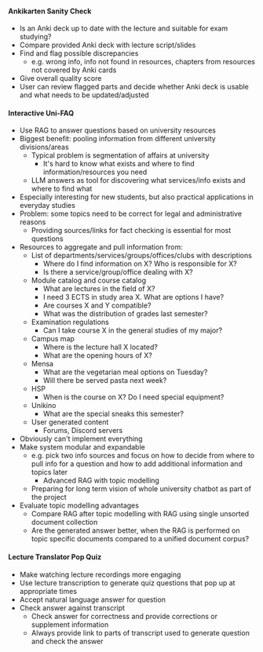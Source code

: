 #### Ankikarten Sanity Check
- Is an Anki deck up to date with the lecture and suitable for exam studying?
- Compare provided Anki deck with lecture script/slides
- Find and flag possible discrepancies
	- e.g. wrong info, info not found in resources, chapters from resources not covered by Anki cards
- Give overall quality score
- User can review flagged parts and decide whether Anki deck is usable and what needs to be updated/adjusted

#### Interactive Uni-FAQ
- Use RAG to answer questions based on university resources
- Biggest benefit: pooling information from different university divisions/areas
	- Typical problem is segmentation of affairs at university
		- It's hard to know what exists and where to find information/resources you need
	- LLM answers as tool for discovering what services/info exists and where to find what
- Especially interesting for new students, but also practical applications in everyday studies
- Problem: some topics need to be correct for legal and administrative reasons
	- Providing sources/links for fact checking is essential for most questions
- Resources to aggregate and pull information from:
	- List of departments/services/groups/offices/clubs with descriptions
		- Where do I find information on X? Who is responsible for X?
		- Is there a service/group/office dealing with X?
	- Module catalog and course catalog
		- What are lectures in the field of X?
		- I need 3 ECTS in study area X. What are options I have?
		- Are courses X and Y compatible?
		- What was the distribution of grades last semester?
	- Examination regulations
		- Can I take course X in the general studies of my major?
	- Campus map
		- Where is the lecture hall X located?
		- What are the opening hours of X?
	- Mensa
		- What are the vegetarian meal options on Tuesday?
		- Will there be served pasta next week?
	- HSP
		- When is the course on X? Do I need special equipment?
	- Unikino
		- What are the special sneaks this semester?
	- User generated content
		- Forums, Discord servers
- Obviously can't implement everything
- Make system modular and expandable
	- e.g. pick two info sources and focus on how to decide from where to pull info for a question and how to add additional information and topics later
		- Advanced RAG with topic modelling
	- Preparing for long term vision of whole university chatbot as part of the project
- Evaluate topic modelling advantages
	- Compare RAG after topic modelling with RAG using single unsorted document collection
	- Are the generated answer better, when the RAG is performed on topic specific documents compared to a unified document corpus?

#### Lecture Translator Pop Quiz
- Make watching lecture recordings more engaging
- Use lecture transcription to generate quiz questions that pop up at appropriate times
- Accept natural language answer for question
- Check answer against transcript
	- Check answer for correctness and provide corrections or supplement information
	- Always provide link to parts of transcript used to generate question and check the answer

